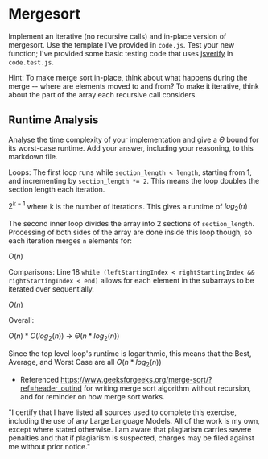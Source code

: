 # Mergesort

Implement an iterative (no recursive calls) and in-place version of mergesort.
Use the template I've provided in `code.js`. Test your new function; I've
provided some basic testing code that uses
[jsverify](https://jsverify.github.io/) in `code.test.js`.

Hint: To make merge sort in-place, think about what happens during the merge --
where are elements moved to and from? To make it iterative, think about the
part of the array each recursive call considers.

## Runtime Analysis

Analyse the time complexity of your implementation and give a $\Theta$ bound for
its worst-case runtime. Add your answer, including your reasoning, to this
markdown file.

Loops: The first loop runs while `section_length < length`, starting from 1, and incrementing by `section_length *= 2`. This means the loop doubles the section length each iteration.

$2^{k - 1}$ where k is the number of iterations. This gives a runtime of $log_2(n)$

The second inner loop divides the array into 2 sections of `section_length`. Processing of both sides of the array are done inside this loop though, so each iteration merges `n` elements for:

$O(n)$

Comparisons: Line 18 `while (leftStartingIndex < rightStartingIndex && rightStartingIndex < end)` allows for each element in the subarrays to be iterated over sequentially.

$O(n)$

Overall:

$O(n) * O(log_2(n)) \ \rightarrow \ \Theta(n * log_2(n))$

Since the top level loop's runtime is logarithmic, this means that the Best, Average, and Worst Case are all $\Theta(n * log_2(n))$

- Referenced https://www.geeksforgeeks.org/merge-sort/?ref=header_outind for writing merge sort algorithm without recursion, and for reminder on how merge sort works.

"I certify that I have listed all sources used to complete this exercise, including the use of any Large Language Models. All of the work is my own, except where stated otherwise. I am aware that plagiarism carries severe penalties and that if plagiarism is suspected, charges may be filed against me without prior notice."